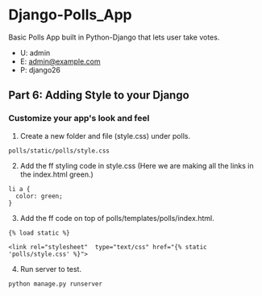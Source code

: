 # Django-Polls_App
Basic Polls App built in Python-Django that lets user take votes.

* U: admin
* E: admin@example.com
* P: django26

## Part 6: Adding Style to your Django

### Customize your app's look and feel
1. Create a new folder and file (style.css) under polls.  
```
polls/static/polls/style.css
```
2. Add the ff styling code in style.css (Here we are making all the links in the index.html green.)
```
li a {
  color: green;
}
```
3. Add the ff code on top of polls/templates/polls/index.html.
```
{% load static %}

<link rel="stylesheet"  type="text/css" href="{% static 'polls/style.css' %}">
```
4. Run server to test.
```
python manage.py runserver
```
